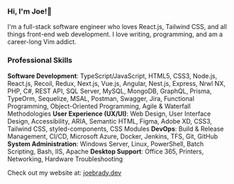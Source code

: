 ### Hi, I'm Joe!👋

I'm a full-stack software engineer who loves React.js, Tailwind CSS, and all things front-end web development. I love writing, programming, and am a career-long Vim addict.

### Professional Skills
**Software Development**: TypeScript/JavaScript, HTML5, CSS3, Node.js, React.js, Recoil, Redux, Next.js, Vue.js, Angular, Nest.js, Express, Nrwl NX, PHP, C#, REST API, SQL Server, MySQL, MongoDB, GraphQL, Prisma, TypeOrm, Sequelize, MSAL, Postman, Swagger, Jira, Functional Programming, Object-Oriented Programming, Agile & Waterfall Methodologies
**User Experience (UX/UI)**: Web Design, User Interface Design, Accessibility, ARIA, Semantic HTML, Figma, Adobe XD, CSS3, Tailwind CSS, styled-components, CSS Modules
**DevOps**: Build & Release Management, CI/CD, Microsoft Azure, Docker, Jenkins, TFS, Git, GitHub
**System Administration**: Windows Server, Linux, PowerShell, Batch Scripting, Bash, IIS, Apache
**Desktop Support**: Office 365, Printers, Networking, Hardware Troubleshooting

Check out my website at: [joebrady.dev](https://joebrady.dev/)
